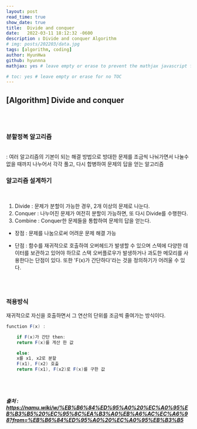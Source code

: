 ```yaml
---
layout: post
read_time: true
show_date: true
title:	Divide and conquer
date:   2022-03-11 18:12:32 -0600
description : Divide and conquer Algorithm 
# img: posts/202203/data.jpg
tags: [algorithm, coding]
author: HyunHwa
github: hyunnna
mathjax: yes # leave empty or erase to prevent the mathjax javascript from loading

# toc: yes # leave empty or erase for no TOC
---
```


## [Algorithm] Divide and conquer 
<br />
<br />

### 분할정복 알고리즘
<br />
 :  여러 알고리즘의 기본이 되는 해결 방법으로 방대한 문제를 조금씩 나눠가면서 나눌수 없을 때까지 나누어서 각각 풀고, 다시 합병하여 문제의 답을 얻는 알고리즘  

 <br />


### 알고리즘 설계하기  
<br />

  1. Divide : 문제가 분할이 가능한 경우, 2개 이상의 문제로 나눈다.  
  2. Conquer : 나누어진 문제가 여전히 분할이 가능하면, 또 다시 Divide를 수행한다.
  3. Combine : Conquer한 문제들을 통합하여 문제의 답을 얻는다.  


  + 장점 : 문제를 나눔으로써 어려운 문제 해결 가능  

+ 단점 : 함수를 재귀적으로 호출하여 오버헤드가 발생할 수 있으며 스텍에 다양한 데이터를 보관하고 있어야 하므로 스택 오버플로우가 발생하거나 과도한 메모리를 사용한다는 단점이 있다. 또한 'F(x)가 간단하다'라는 것을 정의하기가 어려울 수 있다. 
<br />
<br />

### 적용방식  
재귀적으로 자신을 호출하면서 그 연산의 단위를 조금씩 줄여가는 방식이다.  

```java
function F(x) :

    if F(x)가 간단 then:
    return F(x)를 게산 한 값

    else:
    x를 x1, x2로 분할
    F(x1), F(x2) 호출  
    return F(x1), F(x2)로 F(x)를 구한 값

```




<br /><br />

##### 출처 : https://namu.wiki/w/%EB%B6%84%ED%95%A0%20%EC%A0%95%EB%B3%B5%20%EC%95%8C%EA%B3%A0%EB%A6%AC%EC%A6%98?from=%EB%B6%84%ED%95%A0%20%EC%A0%95%EB%B3%B5
